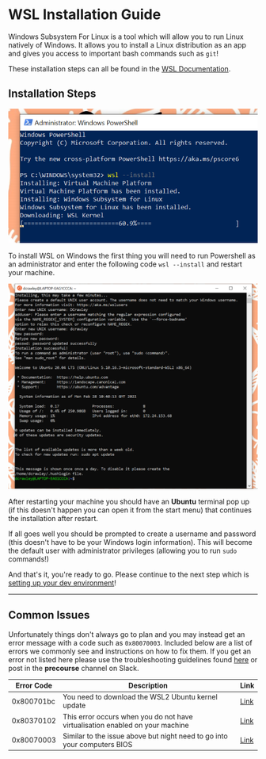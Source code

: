 # WSL Installation Guide

Windows Subsystem For Linux is a tool which will allow you to run Linux natively of Windows. It allows you to install a Linux distribution as an app and gives you access to important bash commands such as `git`!

These installation steps can all be found in the [WSL Documentation]('https://docs.microsoft.com/en-us/windows/wsl/install').

## Installation Steps

![Image of PowerShell installing WSL](/WSL/images/ps_admin.PNG 'Installing WSL using the PowerShell terminal')

To install WSL on Windows the first thing you will need to run Powershell as an administrator and enter the following code `wsl --install` and restart your machine.

![Image of Ubuntu terminal on restart](/WSL/images/ubuntu_install.PNG 'Continuing the installation after restarting your machine')

After restarting your machine you should have an **Ubuntu** terminal pop up (if this doesn't happen you can open it from the start menu) that continues the installation after restart.

If all goes well you should be prompted to create a username and password (this doesn't have to be your Windows login information). This will become the default user with administrator privileges (allowing you to run `sudo` commands!)

And that's it, you're ready to go. Please continue to the next step which is [setting up your dev environment](/WSL/setup/setup.md)!

---

## Common Issues

Unfortunately things don't always go to plan and you may instead get an error message with a code such as `0x80070003`. Included below are a list of errors we commonly see and instructions on how to fix them. If you get an error not listed here please use the troubleshooting guidelines found [here]('https://docs.microsoft.com/en-us/windows/wsl/troubleshooting#installation-issues') or post in the **precourse** channel on Slack.

| Error Code | Description                                                                   | Link                                                                                                                                                                         |
| ---------- | ----------------------------------------------------------------------------- | ---------------------------------------------------------------------------------------------------------------------------------------------------------------------------- |
| 0x800701bc | You need to download the WSL2 Ubuntu kernel update                            | [Link]('https://docs.microsoft.com/en-gb/windows/wsl/install-manual#step-4---download-the-linux-kernel-update-package')                                                      |
| 0x80370102 | This error occurs when you do not have virtualisation enabled on your machine | [Link]('https://docs.microsoft.com/en-us/windows/wsl/troubleshooting#error-0x80370102-the-virtual-machine-could-not-be-started-because-a-required-feature-is-not-installed') |
| 0x80070003 | Similar to the issue above but night need to go into your computers BIOS      | [Link]('https://docs.microsoft.com/en-us/windows/wsl/troubleshooting#installation-issues')                                                                                   |
